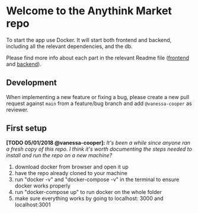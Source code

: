 # Welcome to the Anythink Market repo

To start the app use Docker. It will start both frontend and backend, including all the relevant dependencies, and the db.

Please find more info about each part in the relevant Readme file ([frontend](frontend/readme.md) and [backend](backend/README.md)).

## Development

When implementing a new feature or fixing a bug, please create a new pull request against `main` from a feature/bug branch and add `@vanessa-cooper` as reviewer.

## First setup

**[TODO 05/01/2018 @vanessa-cooper]:** _It's been a while since anyone ran a fresh copy of this repo. I think it's worth documenting the steps needed to install and run the repo on a new machine?_

1. download docker from browser and open it up 
2. have the repo already cloned to your machine
3. run "docker -v" and "docker-compose -v" in the terminal to ensure docker works properly
4. run "docker-compose up" to run docker on the whole folder
5. make sure everything works by going to localhost: 3000 and localhost:3001
